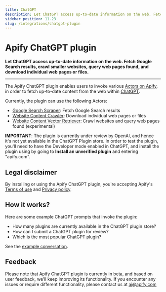 ```yaml
---
title: ChatGPT
description: Let ChatGPT access up-to-date information on the web. Fetch Google Search results, crawl smaller websites, query web pages found, and download individual web pages or files.
sidebar_position: 11.23
slug: /integrations/chatgpt-plugin
---
```


# Apify ChatGPT plugin

**Let ChatGPT access up-to-date information on the web. Fetch Google Search results, crawl smaller websites, query web pages found, and download individual web pages or files.**

---

The Apify ChatGPT plugin enables users to invoke various [Actors on Apify](https://apify.com/store),
in order to fetch up-to-date content from the web within [ChatGPT](https://chat.openai.com/).

Currently, the plugin can use the following Actors:

- [Google Search Scraper](https://apify.com/apify/google-search-scraper): Fetch Google Search results
- [Website Content Crawler](https://apify.com/apify/website-content-crawler): Download individual web pages or files
- [Website Content Vector Retriever](https://apify.com/hamza.alwan/website-content-vector-retriever): Crawl websites and query web pages found (experimental)

**IMPORTANT**: The plugin is currently under review by OpenAI, and hence it's not yet available in the ChatGPT Plugin store.
In order to test the plugin, you'll need to have the Developer mode enabled in ChatGPT, and install the plugin using
by going to **Install an unverified plugin** and entering "apify.com".

## Legal disclaimer

By installing or using the Apify ChatGPT plugin, you're accepting Apify's [Terms of use](https://apify.com/terms-of-use) and [Privacy policy](https://apify.com/privacy-policy).

## How it works?

Here are some example ChatGPT prompts that invoke the plugin:

- How many plugins are currently available in the ChatGPT plugin store?
- How can I submit a ChatGPT plugin for review?
- Which is the most popular ChatGPT plugin?

See the [example conversation](https://chat.openai.com/share/719b751c-be9e-4e02-9454-dd171d8ee9c7).

## Feedback

Please note that Apify ChatGPT plugin is currently in beta, and based on user feedback, we'll keep improving its functionality.
If you encounter any issues or require different functionality, please contact us at [ai@apify.com](mailto:ai@apify.com)
